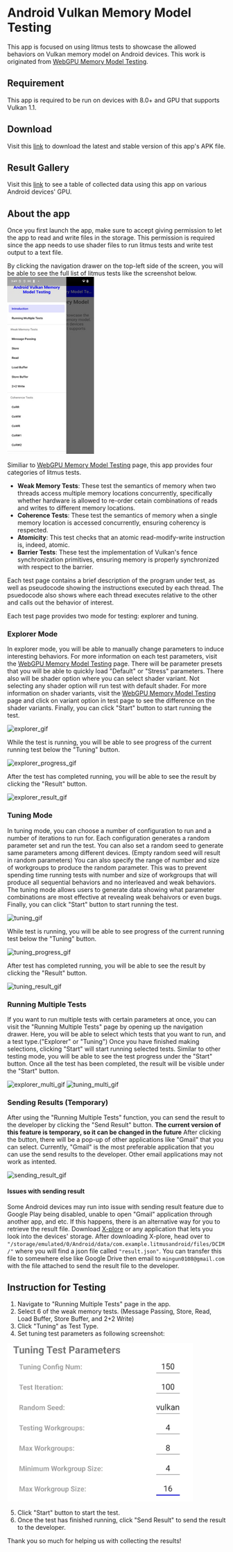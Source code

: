 # Android Vulkan Memory Model Testing
This app is focused on using litmus tests to showcase the allowed behaviors on Vulkan memory model on Android devices. This work is originated from [WebGPU Memory Model Testing](https://gpuharbor.ucsc.edu/webgpu-mem-testing/).

## Requirement
This app is required to be run on devices with 8.0+ and GPU that supports Vulkan 1.1.

## Download
Visit this [link](https://drive.google.com/drive/folders/15-DhxdcZQZ4rxjQi0qhFQhELWLoNZFsI?usp=sharing) to download the latest and stable version of this app's APK file.

## Result Gallery
Visit this [link](https://mangoship.github.io/Android-Vulkan-Result-Gallery/) to see a table of collected data using this app on various Android devices' GPU.

## About the app
Once you first launch the app, make sure to accept giving permission to let the app to read and write files in the storage. This permission is required since the app needs to use shader files to run litmus tests and write test output to a text file.

By clicking the navigation drawer on the top-left side of the screen, you will be able to see the full list of litmus tests like the screenshot below.
<img src="https://raw.githubusercontent.com/MangoShip/Android-Vulkan-Memory-Model-Testing/main/screenshot/screenshot0.PNG" width="200" height="408">

Similiar to [WebGPU Memory Model Testing](https://gpuharbor.ucsc.edu/webgpu-mem-testing/) page, this app provides four categories of litmus tests.
- **Weak Memory Tests**: These test the semantics of memory when two threads access multiple memory locations concurrently, specifically whether hardware is allowed to re-order cetain combinations of reads and writes to different memory locations.
- **Coherence Tests**: These test the semantics of memory when a single memory location is accessed concurrently, ensuring coherency is respected.
- **Atomicity**: This test checks that an atomic read-modify-write instruction is, indeed, atomic.
- **Barrier Tests**: These test the implementation of Vulkan's fence synchronization primitives, ensuring memory is properly synchronized with respect to the barrier.

Each test page contains a brief description of the program under test, as well as pseudocode showing the instructions executed by each thread. The psuedocode also shows where each thread executes relative to the other and calls out the behavior of interest.

Each test page provides two mode for testing: explorer and tuning. 

### Explorer Mode
In explorer mode, you will be able to manually change parameters to induce interesting behaviors. For more information on each test parameters, visit the [WebGPU Memory Model Testing](https://gpuharbor.ucsc.edu/webgpu-mem-testing/) page. There will be parameter presets that you will be able to quickly load "Default" or "Stress" parameters. There also will be shader option where you can select shader variant. Not selecting any shader option will run test with default shader. For more information on shader variants, visit the [WebGPU Memory Model Testing](https://gpuharbor.ucsc.edu/webgpu-mem-testing/) page and click on variant option in test page to see the difference on the shader variants. Finally, you can click "Start" button to start running the test.

![explorer_gif](https://media.giphy.com/media/jaeIHZ5VpqWYscViiu/giphy.gif)

While the test is running, you will be able to see progress of the current running test below the "Tuning" button. 

![explorer_progress_gif](https://media.giphy.com/media/7wjFjf2FLa4vaYk4eH/giphy.gif)

After the test has completed running, you will be able to see the result by clicking the "Result" button.

![explorer_result_gif](https://media.giphy.com/media/go92Jo0FyzGiyKyuez/giphy.gif)

### Tuning Mode
In tuning mode, you can choose a number of configuration to run and a number of iterations to run for. Each configuration generates a random parameter set and run the test. You can also set a random seed to generate same parameters among different devices. (Empty random seed will result in random parameters) You can also specify the range of number and size of workgroups to produce the random parameter. This was to prevent spending time running tests with number and size of workgroups that will produce all sequential behaviors and no interleaved and weak behaviors. The tuning mode allows users to generate data showing what parameter combinations are most effective at revealing weak behaivors or even bugs. Finally, you can click "Start" button to start running the test. 

![tuning_gif](https://media.giphy.com/media/Z76tLqk8qW7AWERgFT/giphy.gif)

While test is running, you will be able to see progress of the current running test below the "Tuning" button. 

![tuning_progress_gif](https://media.giphy.com/media/DLDkTca03CsEW3Tf95/giphy.gif)

After test has completed running, you will be able to see the result by clicking the "Result" button.

![tuning_result_gif](https://media.giphy.com/media/odto4MU8CKiMTKQsJM/giphy.gif)

### Running Multiple Tests
If you want to run multiple tests with certain parameters at once, you can visit the "Running Multiple Tests" page by opening up the navigation drawer. Here, you will be able to select which tests that you want to run, and a test type.("Explorer" or "Tuning") Once you have finished making selections, clicking "Start" will start running selected tests. Similar to other testing mode, you will be able to see the test progress under the "Start" button. Once all the test has been completed, the result will be visible under the "Start" button.

![explorer_multi_gif](https://media.giphy.com/media/U5oIY9UgxPV6aFtICi/giphy.gif)
![tuning_multi_gif](https://media.giphy.com/media/on7l9zz168X7tq9VUD/giphy.gif)

### Sending Results (Temporary)
After using the "Running Multiple Tests" function, you can send the result to the developer by clicking the "Send Result" button. **The current version of this feature is temporary, so it can be changed in the future** After clicking the button, there will be a pop-up of other applications like "Gmail" that you can select. Currently, "Gmail" is the most preferable application that you can use the send results to the developer. Other email applications may not work as intented. 

![sending_result_gif](https://media.giphy.com/media/4cx0uqY4Cv1TbTr5rZ/giphy.gif)

#### Issues with sending result
Some Android devices may run into issue with sending result feature due to Google Play being disabled, unable to open "Gmail" application through another app, and etc. If this happens, there is an alternative way for you to retrieve the result file. Download [X-plore](https://play.google.com/store/apps/details?id=com.lonelycatgames.Xplore&hl=en_US&gl=US) or any application that lets you look into the devices' storage. After downloading X-plore, head over to  `"/storage/emulated/0/Android/data/com.example.litmusandroid/files/DCIM/"` where you will find a json file called `"result.json"`. You can transfer this file to somewhere else like Google Drive then email to `mingun0108@gmail.com` with the file attached to send the result file to the developer.

## Instruction for Testing
1. Navigate to "Running Multiple Tests" page in the app.
2. Select 6 of the weak memory tests. (Message Passing, Store, Read, Load Buffer, Store Buffer, and 2+2 Write)
3. Click "Tuning" as Test Type.
4. Set tuning test parameters as following screenshot:

![tuning_test_parameter](https://raw.githubusercontent.com/MangoShip/Android-Vulkan-Memory-Model-Testing/main/screenshot/screenshot1.PNG)

5. Click "Start" button to start the test.
6. Once the test has finished running, click "Send Result" to send the result to the developer.

Thank you so much for helping us with collecting the results! 
